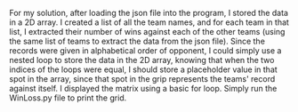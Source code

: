 For my solution, after loading the json file into the program, I stored the data in a 2D array. I created a list of all the team names, and for each team in that list, I extracted their number of wins against each of the other teams (using the same list of teams to extract the data from the json file). Since the records were given in alphabetical order of opponent, I could simply use a nested loop to store the data in the 2D array, knowing that when the two indices of the loops were equal, I should store a placeholder value in that spot in the array, since that spot in the grip represents the teams' record against itself. I displayed the matrix using a basic for loop. 
Simply run the WinLoss.py file to print the grid.
